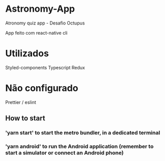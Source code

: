 # Astronomy-App
Atronomy quiz app - Desafio Octupus

App feito com react-native cli

# Utilizados
Styled-components
Typescript
Redux

# Não configurado
Prettier / eslint

## How to start
### 'yarn start' to start the metro bundler, in a dedicated terminal
### 'yarn android' to run the Android application (remember to start a simulator or connect an Android phone)
